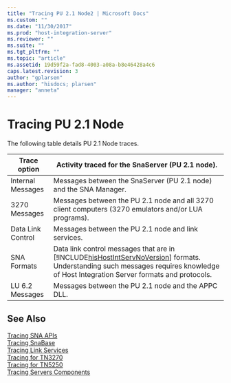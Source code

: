 ```yaml
---
title: "Tracing PU 2.1 Node2 | Microsoft Docs"
ms.custom: ""
ms.date: "11/30/2017"
ms.prod: "host-integration-server"
ms.reviewer: ""
ms.suite: ""
ms.tgt_pltfrm: ""
ms.topic: "article"
ms.assetid: 19d59f2a-fad8-4003-a08a-b8e46428a4c6
caps.latest.revision: 3
author: "gplarsen"
ms.author: "hisdocs; plarsen"
manager: "anneta"
---
```

# Tracing PU 2.1 Node
The following table details PU 2.1 Node traces.  


|   Trace option    |                                                                                        Activity traced for the SnaServer (PU 2.1 node).                                                                                         |
|-------------------|---------------------------------------------------------------------------------------------------------------------------------------------------------------------------------------------------------------------------------|
| Internal Messages |                                                                                Messages between the SnaServer (PU 2.1 node) and the SNA Manager.                                                                                |
|   3270 Messages   |                                                              Messages between the PU 2.1 node and all 3270 client computers (3270 emulators and/or LUA programs).                                                               |
| Data Link Control |                                                                                       Messages between the PU 2.1 node and link services.                                                                                       |
|    SNA Formats    | Data link control messages that are in [!INCLUDE[hisHostIntServNoVersion](../includes/hishostintservnoversion-md.md)] formats. Understanding such messages requires knowledge of Host Integration Server formats and protocols. |
|  LU 6.2 Messages  |                                                                                       Messages between the PU 2.1 node and the APPC DLL.                                                                                        |

## See Also  
 [Tracing SNA APIs](../core/tracing-sna-apis2.md)   
 [Tracing SnaBase](../core/tracing-snabase2.md)   
 [Tracing Link Services](../core/tracing-link-services1.md)   
 [Tracing for TN3270](../core/tracing-for-tn32702.md)   
 [Tracing for TN5250](../core/tracing-for-tn52501.md)   
 [Tracing Servers Components](../core/tracing-servers-components2.md)